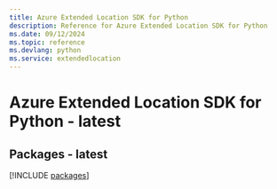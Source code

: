 ```yaml
---
title: Azure Extended Location SDK for Python
description: Reference for Azure Extended Location SDK for Python
ms.date: 09/12/2024
ms.topic: reference
ms.devlang: python
ms.service: extendedlocation
---
```

# Azure Extended Location SDK for Python - latest
## Packages - latest
[!INCLUDE [packages](extended-location-index.md)]